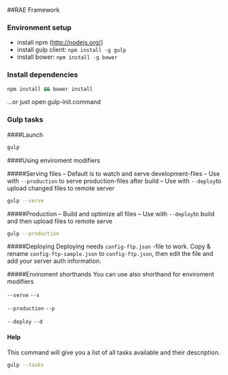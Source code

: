 ##RAE Framework


### Environment setup

- install npm (http://nodejs.org/)
- install gulp client: `npm install -g gulp`
- install bower: `npm install -g bower`

### Install dependencies

```bash
npm install && bower install
```
...or just open gulp-init.command


### Gulp tasks

####Launch
```bash
gulp
```

####Using enviroment modifiers

#####Serving files
– Default is to watch and serve development-files 
– Use with `--production` to serve production-files after build
– Use with `--deploy`to upload changed files to remote server
```bash
gulp --serve
```

#####Production
– Build and optimize all files
– Use with `--deploy`to build and then upload files to remote serve
```bash
gulp --production
```

#####Deploying
Deploying needs `config-ftp.json` -file to work. Copy & rename `config-ftp-sample.json` to `config-ftp.json`, then edit the file and add your server auth information.

#####Enviroment shorthands
You can use also shorthand for enviroment modifiers

`--serve`  `--s`

`--production`  `--p`

`--deploy`  `--d`

#### Help
This command will give you a list of all tasks available and their description.
```bash
gulp --tasks
```
